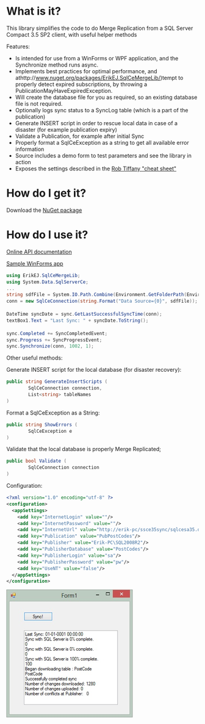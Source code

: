 # What is it?

This library simplifies the code to do Merge Replication from a SQL Server Compact 3.5 SP2 client, with useful helper methods

Features:

- Is intended for use from a WinForms or WPF application, and the Synchronize method runs async.
- Implements best practices for optimal performance, and athttp://www.nuget.org/packages/ErikEJ.SqlCeMergeLib/)tempt to properly detect expired subscriptions, by throwing a PublicationMayHaveExpiredException. 
- Will create the database file for you as required, so an existing database file is not required.
- Optionally logs sync status to a SyncLog table (which is a part of the publication)
- Generate INSERT script in order to rescue local data in case of a disaster (for example publication expiry)
- Validate a Publication, for example after initial Sync
- Properly format a SqlCeException as a string to get all available error information
- Source includes a demo form to test parameters and see the library in action
- Exposes the settings described in the [Rob Tiffany "cheat sheet"](http://robtiffany.com/mobile-merge-replication-performance-and-scalability-cheat-sheet/)

# How do I get it?

Download the [NuGet package](http://www.nuget.org/packages/ErikEJ.SqlCeMergeLib/)

# How do I use it?

[Online API documentation](https://erikej.github.io/SqlCeMergeLib/)

[Sample WinForms app](https://github.com/ErikEJ/SqlCeMergeLib/blob/master/docs/Sample.zip)

```csharp
using ErikEJ.SqlCeMergeLib;
using System.Data.SqlServerCe;
...
string sdfFile = System.IO.Path.Combine(Environment.GetFolderPath(Environment.SpecialFolder.MyDocuments), "MergeTest.sdf");
conn = new SqlCeConnection(string.Format("Data Source={0}", sdfFile));

DateTime syncDate = sync.GetLastSuccessfulSyncTime(conn);
textBox1.Text = "Last Sync: " + syncDate.ToString();

sync.Completed += SyncCompletedEvent;
sync.Progress += SyncProgressEvent;
sync.Synchronize(conn, 1002, 1);
```

Other useful methods:

Generate INSERT script for the local database (for disaster recovery):
```csharp
public string GenerateInsertScripts (
        SqlCeConnection connection,
        List<string> tableNames
) 
```

Format a SqlCeException as a String:
```csharp
public string ShowErrors (
        SqlCeException e
) 
```

Validate that the local database is properly Merge Replicated;
```csharp
public bool Validate (
        SqlCeConnection connection
) 
```

Configuration:
```xml
<?xml version="1.0" encoding="utf-8" ?>
<configuration>
  <appSettings>
    <add key="InternetLogin" value=""/>
    <add key="InternetPassword" value=""/>
    <add key="InternetUrl" value="http://erik-pc/ssce35sync/sqlcesa35.dll"/>
    <add key="Publication" value="PubPostCodes"/>
    <add key="Publisher" value="Erik-PC\SQL2008R2"/>
    <add key="PublisherDatabase" value="PostCodes"/>
    <add key="PublisherLogin" value="sa"/>
    <add key="PublisherPassword" value="pw"/>
    <add key="UseNT" value="false"/>
  </appSettings>
</configuration>
```
![Screenshot](https://github.com/ErikEJ/SqlCeMergeLib/blob/master/img/repl.jpg)

